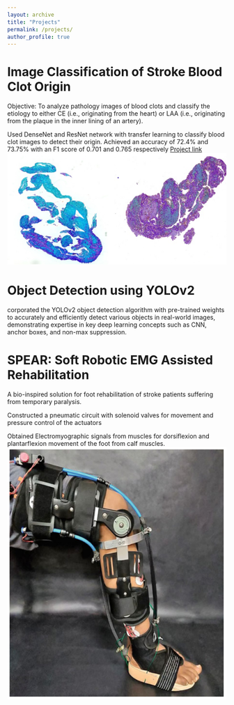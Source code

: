 ```yaml
---
layout: archive
title: "Projects"
permalink: /projects/
author_profile: true
---
```


Image Classification of Stroke Blood Clot Origin
======
Objective: To analyze pathology images of blood clots and classify the etiology to either CE (i.e., originating
from the heart) or LAA (i.e., originating from the plaque in the inner lining of an artery).

Used DenseNet and ResNet network with transfer learning to classify blood clot images to detect their origin.
Achieved an accuracy of 72.4% and 73.75% with an F1 score of 0.701 and 0.765 respectively
[Project link](https://sites.google.com/view/fall2022-cs539-project/home)
<img src='/images/ML.png'>

Object Detection using YOLOv2
======
corporated the YOLOv2 object detection algorithm with pre-trained weights to accurately and efficiently
detect various objects in real-world images, demonstrating expertise in key deep learning concepts such as
CNN, anchor boxes, and non-max suppression.

SPEAR: Soft Robotic EMG Assisted Rehabilitation
======
A bio-inspired solution for foot rehabilitation of stroke patients suffering from temporary paralysis.

Constructed a pneumatic circuit with solenoid valves for movement and pressure control of the actuators

Obtained Electromyographic signals from muscles for dorsiflexion and plantarflexion movement of the
foot from calf muscles.
<img src='/images/spear.png'>